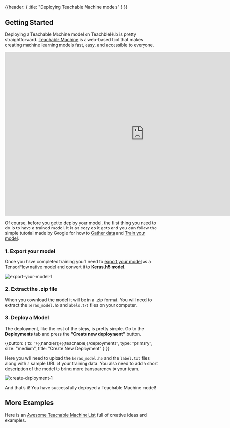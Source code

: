 {{header: { title: "Deploying Teachable Machine models" } }}

<a id="how-to-deploy-getting-started"></a>
## Getting Started

Deploying a Teachable Machine model on TeachbleHub is pretty straightforward. [Teachable Machine](https://teachablemachine.withgoogle.com/) is a web-based tool that makes creating machine learning models fast, easy, and accessible to everyone. 

<iframe width="900" height="534" src="https://www.youtube.com/embed/T2qQGqZxkD0" title="YouTube video player" frameborder="0" allow="accelerometer; autoplay; clipboard-write; encrypted-media; gyroscope; picture-in-picture" allowfullscreen></iframe>


Of course, before you get to deploy your model, the first thing you need to do is to have a trained model. It is as easy as it gets and you can follow the simple tutorial made by Google for how to [Gather data](https://www.youtube.com/watch?v=DFBbSTvtpy4&list=PLJfHZtseuscuTQfodmFnbZ3rBgCWsRT9t&index=1) and [Train your model](https://www.youtube.com/watch?v=CO67EQ0ZWgA&list=PLJfHZtseuscuTQfodmFnbZ3rBgCWsRT9t&index=2). 

### 1. Export your model

Once you have completed training you’ll need to [export your model](https://www.youtube.com/watch?v=n-zeeRLBgd0&list=PLJfHZtseuscuTQfodmFnbZ3rBgCWsRT9t&index=3) as a TensorFlow native model and convert it to **Keras.h5 model**. 

![export-your-model-1](https://media-blog.sashido.io/content/images/2021/09/export-your-model-1.png)
 
### 2. Extract the .zip file
When you download the model it will be in a .zip format. You will need to extract the `keras_model.h5` and `abels.txt` files on your computer.

### 3. Deploy a Model
The deployment, like the rest of the steps, is pretty simple. Go to the **Deployments** tab and press the **“Create new deployment”** button. 

{{button: { to: "/{{handler}}/{{teachable}}/deployments", type: "primary", size: "medium", title: "Create New Deployment" } }}

Here you will need to upload the `keras_model.h5` and the `label.txt` files along with a sample URL of your training data. You also need to add a short description of the model to bring more transparency to your team. 

![create-deployment-1](https://media-blog.sashido.io/content/images/2021/09/create-deployment-1.png)

And that’s it! You have successfully deployed a Teachable Machine model!

## More Examples
Here is an [Awesome Teachable Machine List](https://github.com/SashiDo/awesome-teachable-machine) full of creative ideas and examples.
